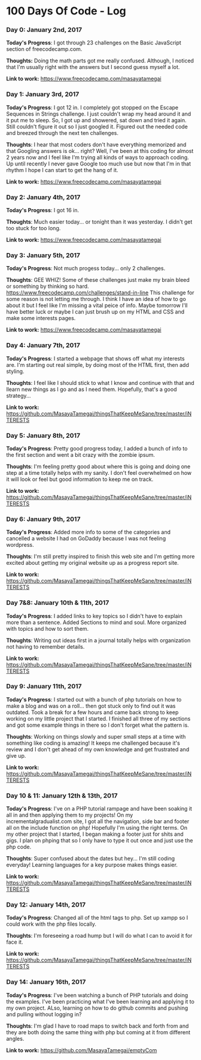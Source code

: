 # 100 Days Of Code - Log

 ### Day 0: January 2nd, 2017

**Today's Progress**: I got through 23 challenges on the Basic JavaScript section of freecodecamp.com.

**Thoughts:** Doing the math parts got me really confused.  Although, I noticed that I'm usually right with the answers but I second guess myself a lot.

**Link to work:** https://www.freecodecamp.com/masayatamegai

 ### Day 1: January 3rd, 2017

**Today's Progress**: I got 12 in. I completely got stopped on the Escape Sequences in Strings challenge.  I just couldn't wrap my head around it and it put me to sleep.  So, I got up and showered,  sat down and tried it again.  Still couldn't figure it out so I just googled it.  Figured out the needed code and breezed through the next ten challenges.

**Thoughts**: I hear that most coders don't have everything memorized and that Googling answers is ok... right? Well,  I've been at this coding for almost 2 years now and I feel like I'm trying all kinds of ways to approach coding.  Up until recently I never gave Google too much use but now that I'm in that rhythm I hope I can start to get the hang of it.

**Link to work:** https://www.freecodecamp.com/masayatamegai 

### Day 2: January 4th, 2017

**Today's Progress**: I got 16 in.   

**Thoughts**: Much easier today... or tonight than it was yesterday.  I didn't get too stuck for too long.

**Link to work:** https://www.freecodecamp.com/masayatamegai

### Day 3: January 5th, 2017

**Today's Progress**: Not much progess today... only 2 challenges.   

**Thoughts**: GEE WHIZ! Some of these challenges just make my brain bleed or something by thinking so hard.  https://www.freecodecamp.com/challenges/stand-in-line This challenge for some reason is not letting me through.  I think I have an idea of how to go about it but I feel like I'm missing a vital peice of info.  Maybe tomorrow I'll have better luck or maybe I can just brush up on my HTML and CSS and make some interests pages.

**Link to work:** https://www.freecodecamp.com/masayatamegai

### Day 4: January 7th, 2017

**Today's Progress**: I started a webpage that shows off what my interests are.  I'm starting out real simple, by doing most of the HTML first, then add styling.       

**Thoughts**: I feel like I should stick to what I know and continue with that and llearn new things as I go and as I need them.  Hopefully, that's a good strategy...

**Link to work:** https://github.com/MasayaTamegai/thingsThatKeepMeSane/tree/master/iNTERESTS

### Day 5: January 8th, 2017

**Today's Progress**: Pretty good progress today,  I added a bunch of info to the first section and went a bit crazy with the zombie ipsum.       

**Thoughts**: I'm feeling pretty good about where this is going and doing one step at a time totally helps with my sanity.  I don't feel overwhelmed on how it will look or feel but good information to keep me on track.

**Link to work:** https://github.com/MasayaTamegai/thingsThatKeepMeSane/tree/master/iNTERESTS

### Day 6: January 9th, 2017

**Today's Progress**: Added more info to some of the categories and cancelled a website I had on GoDaddy because I was not feeling wordpress.       

**Thoughts**: I'm still pretty inspired to finish this web site and I'm getting more excited about getting my original website up as a progress report site.

**Link to work:** https://github.com/MasayaTamegai/thingsThatKeepMeSane/tree/master/iNTERESTS

### Day 7&8: January 10th & 11th, 2017

**Today's Progress**: I added links to key topics so I didn't have to explain more than a sentence.  Added Sections to mind and soul.  More organized with topics and how to sort them.    

**Thoughts**: Writing out ideas first in a journal totally helps with organization not having to remember details.

**Link to work:** https://github.com/MasayaTamegai/thingsThatKeepMeSane/tree/master/iNTERESTS

### Day 9: January 11th, 2017

**Today's Progress**: I started out with a bunch of php tutorials on how to make a blog and was on a roll... then got stuck only to find out it was outdated.  Took a break for a few hours and came back strong to keep working on my little project that I started.  I finished all three of my sections and got some example things in there so I don't forget what the pattern is.    

**Thoughts**: Working on things slowly and super small steps at a time with something like coding is amazing!  It keeps me challenged because it's review and I don't get ahead of my own knowledge and get frustrated and give up.

**Link to work:** https://github.com/MasayaTamegai/thingsThatKeepMeSane/tree/master/iNTERESTS

### Day 10 & 11: January 12th & 13th, 2017

**Today's Progress**: I've on a PHP tutorial rampage and have been soaking it all in and then applying them to my projects!  On my incrementalgradualist.com site, I got all the navigation, side bar and footer all on the include function on php!  Hopefully I'm using the right terms.  On my other project that I started, I began making a footer just for shits and gigs.  I plan on phping that so I only have to type it out once and just use the php code.    

**Thoughts**: Super confused about the dates but hey... I'm still coding everyday!  Learning languages for a key purpose makes things easier.

**Link to work:** https://github.com/MasayaTamegai/thingsThatKeepMeSane/tree/master/iNTERESTS

### Day 12: January 14th, 2017

**Today's Progress**: Changed all of the html tags to php. Set up xampp so I could work with the php files locally.   

**Thoughts**: I'm foreseeing a road hump but I will do what I can to avoid it for face it.

**Link to work:** https://github.com/MasayaTamegai/thingsThatKeepMeSane/tree/master/iNTERESTS

### Day 14: January 16th, 2017

**Today's Progress**: I've been watching a bunch of PHP tutorials and doing the examples.  I've been practicing what I've been learning and applying it to my own project.  ALso, learning on how to do github commits and pushing and pulling without logging in? 

**Thoughts**: I'm glad I have to road maps to switch back and forth from and they are both doing the same thing with php but coming at it from different angles.

**Link to work:** https://github.com/MasayaTamegai/emptyCom
